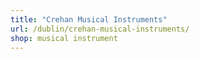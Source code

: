 ```yaml
---
title: "Crehan Musical Instruments"
url: /dublin/crehan-musical-instruments/
shop: musical instrument
---
```


